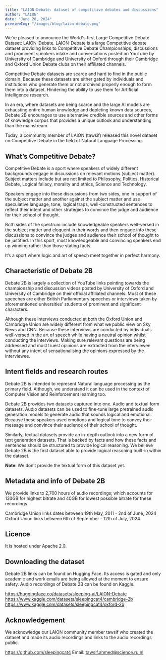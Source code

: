 ```yaml
---
title: "LAION-Debate: dataset of competitive debates and discussions"
author: "LAION"
date: "June 28, 2024"
previewImg: "/images/blog/laion-debate.png"
---
```


We’re pleased to announce the World's first Large Competitive Debate Dataset: LAION-Debate. LAION-Debate is a large Competitive debate dataset providing links to Competitive Debate Championships, discussions and prominent speakers intake and conversations posted on YouTube by University of Cambridge and University of Oxford through their Cambridge and Oxford Union Debate clubs on their affiliated channels.

Competitive Debate datasets are scarce and hard to find in the public domain. Because these datasets are either gated by individuals and institutions who generate them or not archived properly enough to form them into a dataset. Hindering the ability to use them for Artificial Intelligence research.

In an era, where datasets are being scarce and the large AI models are exhausting entire human knowledge and depleting known data sources, Debate 2B encourages to use alternative credible sources and other forms of knowledge corpus that provides a unique outlook and understanding than the mainstream.

Today, a community member of LAION (tawsif) released this novel dataset on Competitive Debate in the field of Natural Language Processing.

## What’s Competitive Debate?

Competitive Debate is a sport where speakers of widely different backgrounds engage in discussions on relevant motions (subject matter). Subject matters include but are not limited to Philosophy, Politics, Historical Debate, Logical fallacy, morality and ethics, Science and Technology.

Speakers engage into these discussions from two sides, one in support of the subject matter and another against the subject matter and use speculative language, tone, logical traps, well-constructed sentences to reflect their intent and other strategies to convince the judge and audience for their school of thought.

Both sides of the spectrum include knowledgeable speakers well-versed in the subject matter and eloquent in their words and then engage into these discussions to convince the judges and audience their school of thought to be justified. In this sport, most knowledgeable and convincing speakers end up winning rather than those stating facts.

It’s a sport where logic and art of speech meet together in perfect harmony.

## Characteristic of Debate 2B

Debate 2B is largely a collection of YouTube links pointing towards the championship and discussion videos posted by University of Oxford and University of Cambridge on their official affiliated channels. Most of these speeches are either British Parliamentary speeches or interviews taken by aforementioned universities’ students of prominent and significant characters.

Although these interviews conducted at both the Oxford Union and Cambridge Union are widely different from what we public view on Sky News and CNN. Because these interviews are conducted by individuals well-versed in the art of speech while having a neutral opinion whilst conducting the interviews. Making sure relevant questions are being addressed and most truest opinions are extracted from the interviewee without any intent of sensationalising the opinions expressed by the interviewee.

## Intent fields and research routes

Debate 2B is intended to represent Natural language processing as the primary field. Although, we understand it can be used in the context of Computer Vision and Reinforcement learning too.

Debate 2B provides two datasets captured into one. Audio and textual form datasets. Audio datasets can be used to fine-tune large pretrained audio generation models to generate audio that sounds logical and emotional. Because these speakers used emotions and logical tone to convey their message and convince their audience of their school of thought.

Similarly, textual datasets provide an in-depth outlook into a new form of text generation datasets. That is backed by facts and how these facts and sentences should be structured to provide logical reasoning. We believe Debate 2B is the first dataset able to provide logical reasoning built-in within the dataset.

**Note**: We don’t provide the textual form of this dataset yet.

## Metadata and info of Debate 2B

We provide links to 2,700 hours of audio recordings; which accounts for 130GB for highest bitrate and 40GB for lowest possible bitrate for these recordings.

Cambridge Union links dates between 19th May, 2011 - 2nd of June, 2024
Oxford Union links between 6th of September - 12th of July, 2024

## Licence

It is hosted under Apache 2.0.

## Downloading the dataset

Debate 2B links can be found on Hugging Face. Its access is gated and only academic and work emails are being allowed at the moment to ensure safety. Audio recordings of Debate 2B can be found on Kaggle.

<https://huggingface.co/datasets/sleeping-ai/LAION-Debate>
<https://www.kaggle.com/datasets/sleepingcat4/cambridge-2b>
<https://www.kaggle.com/datasets/sleepingcat4/oxford-2b>

## Acknowledgement

We acknowledge our LAION community member tawsif who created the dataset and made its audio recordings and links to the audio recordings public.

<https://github.com/sleepingcat4>
Email: <tawsif.ahmed@science.ru.nl>
